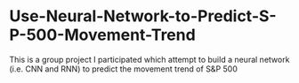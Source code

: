 # Use-Neural-Network-to-Predict-S-P-500-Movement-Trend
This is a group project I participated which attempt to build a neural network (i.e. CNN and RNN) to predict the movement trend of S&amp;P 500
